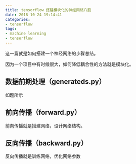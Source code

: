 ```yaml
---
title: tensorflow 搭建模块化的神经网络八股
date: 2018-10-24 19:14:41
categories:
- tensorflow
tags:
- machine learning
- tensorflow
---
```

这一篇就是如何搭建一个神经网络的步骤总结。

<!-- more -->

因为一个项目中有时候很大，如何降低耦合性的方法就是模块化。

## 数据前期处理（generateds.py）

如题所示

## 前向传播（forward.py）

前向传播就是搭建网络，设计网络结构。

## 反向传播（backward.py）

反向传播就是训练网络，优化网络参数

